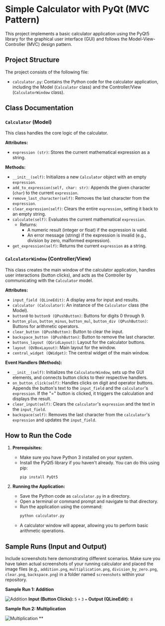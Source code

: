 # Simple Calculator with PyQt (MVC Pattern)

This project implements a basic calculator application using the PyQt5 library for the graphical user interface (GUI) and follows the Model-View-Controller (MVC) design pattern.

## Project Structure

The project consists of the following file:

-   `calculator.py`: Contains the Python code for the calculator application, including the Model (`Calculator` class) and the Controller/View (`CalculatorWindow` class).

## Class Documentation

### `Calculator` (Model)

This class handles the core logic of the calculator.

**Attributes:**

-   `expression (str)`: Stores the current mathematical expression as a string.

**Methods:**

-   `__init__(self)`: Initializes a new `Calculator` object with an empty `expression`.
-   `add_to_expression(self, char: str)`: Appends the given character (`char`) to the current `expression`.
-   `remove_last_character(self)`: Removes the last character from the `expression`.
-   `clear_expression(self)`: Clears the entire `expression`, setting it back to an empty string.
-   `calculate(self)`: Evaluates the current mathematical `expression`.
    -   Returns:
        -   A numeric result (integer or float) if the expression is valid.
        -   An error message (string) if the expression is invalid (e.g., division by zero, malformed expression).
-   `get_expression(self)`: Returns the current `expression` as a string.

### `CalculatorWindow` (Controller/View)

This class creates the main window of the calculator application, handles user interactions (button clicks), and acts as the Controller by communicating with the `Calculator` model.

**Attributes:**

-   `input_field (QLineEdit)`: A display area for input and results.
-   `calculator (Calculator)`: An instance of the `Calculator` class (the Model).
-   `button0` to `button9 (QPushButton)`: Buttons for digits 0 through 9.
-   `button_plus`, `button_minus`, `button_mul`, `button_div (QPushButton)`: Buttons for arithmetic operators.
-   `clear_button (QPushButton)`: Button to clear the input.
-   `backspace_button (QPushButton)`: Button to remove the last character.
-   `buttons_layout (QGridLayout)`: Layout for the calculator buttons.
-   `layout (QVBoxLayout)`: Main layout for the window.
-   `central_widget (QWidget)`: The central widget of the main window.

**Event Handlers (Methods):**

-   `__init__(self)`: Initializes the `CalculatorWindow`, sets up the GUI elements, and connects button clicks to their respective handlers.
-   `on_button_click(self)`: Handles clicks on digit and operator buttons. Appends the button's text to the `input_field` and the `calculator`'s `expression`. If the "=" button is clicked, it triggers the calculation and displays the result.
-   `clear_input(self)`: Clears the `calculator`'s `expression` and the text in the `input_field`.
-   `backspace(self)`: Removes the last character from the `calculator`'s `expression` and updates the `input_field`.

## How to Run the Code

1.  **Prerequisites:**
    -   Make sure you have Python 3 installed on your system.
    -   Install the PyQt5 library if you haven't already. You can do this using pip:
        ```bash
        pip install PyQt5
        ```

2.  **Running the Application:**
    -   Save the Python code as `calculator.py` in a directory.
    -   Open a terminal or command prompt and navigate to that directory.
    -   Run the application using the command:
        ```bash
        python calculator.py
        ```
    -   A calculator window will appear, allowing you to perform basic arithmetic operations.

## Sample Runs (Input and Output)

Include screenshots here demonstrating different scenarios. Make sure you have taken actual screenshots of your running calculator and placed the image files (e.g., `addition.png`, `multiplication.png`, `division_by_zero.png`, `clear.png`, `backspace.png`) in a folder named `screenshots` within your repository.

**Sample Run 1: Addition**

![Addition](screenshots/addition.png)
**Input (Button Clicks):** `5` `+` `3` `=`
**Output (QLineEdit):** `8`

**Sample Run 2: Multiplication**

![Multiplication](screenshots/multiplication.png)
**
